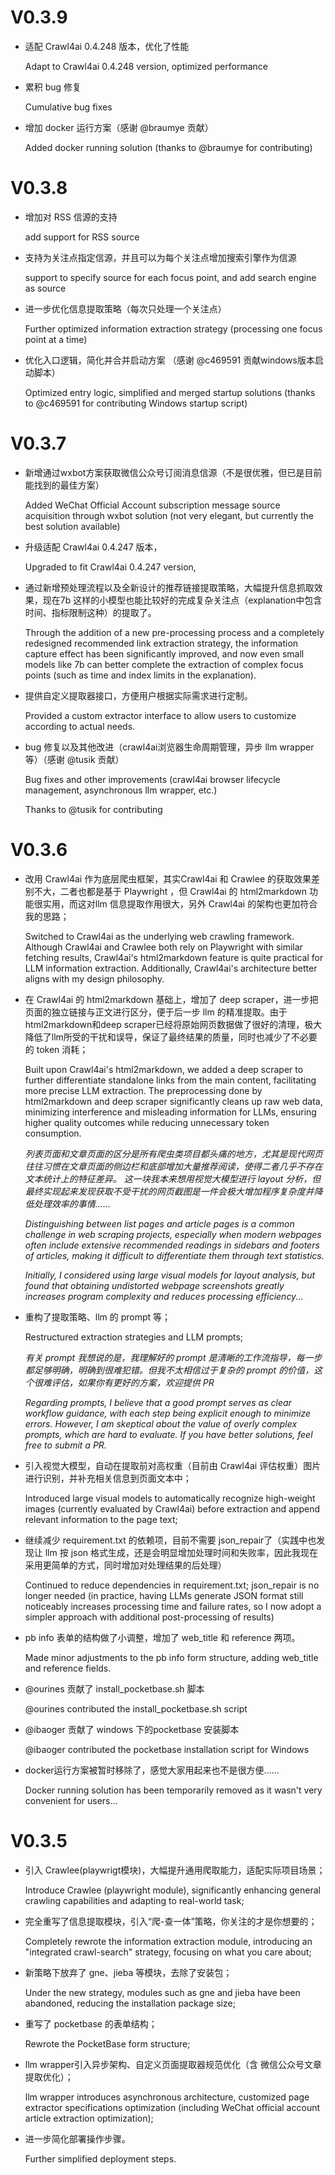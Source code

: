 
# V0.3.9

- 适配 Crawl4ai 0.4.248 版本，优化了性能

  Adapt to Crawl4ai 0.4.248 version, optimized performance

- 累积 bug 修复

  Cumulative bug fixes

- 增加 docker 运行方案（感谢 @braumye 贡献）

  Added docker running solution (thanks to @braumye for contributing)


# V0.3.8

- 增加对 RSS 信源的支持

  add support for RSS source

- 支持为关注点指定信源，并且可以为每个关注点增加搜索引擎作为信源

  support to specify source for each focus point, and add search engine as source

- 进一步优化信息提取策略（每次只处理一个关注点）

  Further optimized information extraction strategy (processing one focus point at a time)

- 优化入口逻辑，简化并合并启动方案 （感谢 @c469591 贡献windows版本启动脚本）

  Optimized entry logic, simplified and merged startup solutions (thanks to @c469591 for contributing Windows startup script)


# V0.3.7

- 新增通过wxbot方案获取微信公众号订阅消息信源（不是很优雅，但已是目前能找到的最佳方案）
  
  Added WeChat Official Account subscription message source acquisition through wxbot solution (not very elegant, but currently the best solution available)

- 升级适配 Crawl4ai 0.4.247 版本，

  Upgraded to fit Crawl4ai 0.4.247 version,

- 通过新增预处理流程以及全新设计的推荐链接提取策略，大幅提升信息抓取效果，现在7b 这样的小模型也能比较好的完成复杂关注点（explanation中包含时间、指标限制这种）的提取了。

  Through the addition of a new pre-processing process and a completely redesigned recommended link extraction strategy, the information capture effect has been significantly improved, and now even small models like 7b can better complete the extraction of complex focus points (such as time and index limits in the explanation).

- 提供自定义提取器接口，方便用户根据实际需求进行定制。

  Provided a custom extractor interface to allow users to customize according to actual needs.

- bug 修复以及其他改进（crawl4ai浏览器生命周期管理，异步 llm wrapper 等）（感谢 @tusik 贡献）

  Bug fixes and other improvements (crawl4ai browser lifecycle management, asynchronous llm wrapper, etc.)

  Thanks to @tusik for contributing

# V0.3.6
- 改用 Crawl4ai 作为底层爬虫框架，其实Crawl4ai 和 Crawlee 的获取效果差别不大，二者也都是基于 Playwright ，但 Crawl4ai 的 html2markdown 功能很实用，而这对llm 信息提取作用很大，另外 Crawl4ai 的架构也更加符合我的思路；

  Switched to Crawl4ai as the underlying web crawling framework. Although Crawl4ai and Crawlee both rely on Playwright with similar fetching results, Crawl4ai's html2markdown feature is quite practical for LLM information extraction. Additionally, Crawl4ai's architecture better aligns with my design philosophy.

- 在 Crawl4ai 的 html2markdown 基础上，增加了 deep scraper，进一步把页面的独立链接与正文进行区分，便于后一步 llm 的精准提取。由于html2markdown和deep scraper已经将原始网页数据做了很好的清理，极大降低了llm所受的干扰和误导，保证了最终结果的质量，同时也减少了不必要的 token 消耗；

  Built upon Crawl4ai's html2markdown, we added a deep scraper to further differentiate standalone links from the main content, facilitating more precise LLM extraction. The preprocessing done by html2markdown and deep scraper significantly cleans up raw web data, minimizing interference and misleading information for LLMs, ensuring higher quality outcomes while reducing unnecessary token consumption.

   *列表页面和文章页面的区分是所有爬虫类项目都头痛的地方，尤其是现代网页往往习惯在文章页面的侧边栏和底部增加大量推荐阅读，使得二者几乎不存在文本统计上的特征差异。*
   *这一块我本来想用视觉大模型进行 layout 分析，但最终实现起来发现获取不受干扰的网页截图是一件会极大增加程序复杂度并降低处理效率的事情……*

  *Distinguishing between list pages and article pages is a common challenge in web scraping projects, especially when modern webpages often include extensive recommended readings in sidebars and footers of articles, making it difficult to differentiate them through text statistics.*

  *Initially, I considered using large visual models for layout analysis, but found that obtaining undistorted webpage screenshots greatly increases program complexity and reduces processing efficiency...*
  
- 重构了提取策略、llm 的 prompt 等；

  Restructured extraction strategies and LLM prompts;

  *有关 prompt 我想说的是，我理解好的 prompt 是清晰的工作流指导，每一步都足够明确，明确到很难犯错。但我不太相信过于复杂的 prompt 的价值，这个很难评估，如果你有更好的方案，欢迎提供 PR*

   *Regarding prompts, I believe that a good prompt serves as clear workflow guidance, with each step being explicit enough to minimize errors. However, I am skeptical about the value of overly complex prompts, which are hard to evaluate. If you have better solutions, feel free to submit a PR.*

- 引入视觉大模型，自动在提取前对高权重（目前由 Crawl4ai 评估权重）图片进行识别，并补充相关信息到页面文本中；

  Introduced large visual models to automatically recognize high-weight images (currently evaluated by Crawl4ai) before extraction and append relevant information to the page text;

- 继续减少 requirement.txt 的依赖项，目前不需要 json_repair了（实践中也发现让 llm 按 json 格式生成，还是会明显增加处理时间和失败率，因此我现在采用更简单的方式，同时增加对处理结果的后处理）

  Continued to reduce dependencies in requirement.txt; json_repair is no longer needed (in practice, having LLMs generate JSON format still noticeably increases processing time and failure rates, so I now adopt a simpler approach with additional post-processing of results)

- pb info 表单的结构做了小调整，增加了 web_title 和 reference 两项。

  Made minor adjustments to the pb info form structure, adding web_title and reference fields.

- @ourines 贡献了 install_pocketbase.sh 脚本

  @ourines contributed the install_pocketbase.sh script

- @ibaoger 贡献了 windows 下的pocketbase 安装脚本

  @ibaoger contributed the pocketbase installation script for Windows

- docker运行方案被暂时移除了，感觉大家用起来也不是很方便……

  Docker running solution has been temporarily removed as it wasn't very convenient for users...

# V0.3.5
- 引入 Crawlee(playwrigt模块)，大幅提升通用爬取能力，适配实际项目场景；
  
  Introduce Crawlee (playwright module), significantly enhancing general crawling capabilities and adapting to real-world task;

- 完全重写了信息提取模块，引入“爬-查一体”策略，你关注的才是你想要的；

  Completely rewrote the information extraction module, introducing an "integrated crawl-search" strategy, focusing on what you care about;

- 新策略下放弃了 gne、jieba 等模块，去除了安装包；

  Under the new strategy, modules such as gne and jieba have been abandoned, reducing the installation package size;

- 重写了 pocketbase 的表单结构；
  
  Rewrote the PocketBase form structure;

- llm wrapper引入异步架构、自定义页面提取器规范优化（含 微信公众号文章提取优化）；

  llm wrapper introduces asynchronous architecture, customized page extractor specifications optimization (including WeChat official account article extraction optimization);

- 进一步简化部署操作步骤。

  Further simplified deployment steps.
